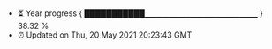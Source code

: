 - ⏳ Year progress { ███████████▁▁▁▁▁▁▁▁▁▁▁▁▁▁▁▁▁▁▁ } 38.32 %
- ⏰ Updated on Thu, 20 May 2021 20:23:43 GMT


